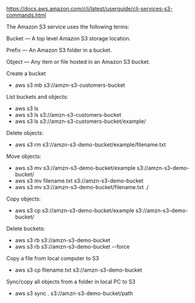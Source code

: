 https://docs.aws.amazon.com/cli/latest/userguide/cli-services-s3-commands.html

The Amazon S3 service uses the following terms:

Bucket — A top level Amazon S3 storage location.

Prefix — An Amazon S3 folder in a bucket.

Object — Any item or file hosted in an Amazon S3 bucket.

Create a bucket
* aws s3 mb s3://amzn-s3-customers-bucket

List buckets and objects:

* aws s3 ls
* aws s3 ls s3://amzn-s3-customers-bucket
* aws s3 ls s3://amzn-s3-customers-bucket/example/

Delete objects:

* aws s3 rm s3://amzn-s3-demo-bucket/example/filename.txt

Move objects:

* aws s3 mv s3://amzn-s3-demo-bucket/example s3://amzn-s3-demo-bucket/
* aws s3 mv filename.txt s3://amzn-s3-demo-bucket
* aws s3 mv s3://amzn-s3-demo-bucket/filename.txt ./

Copy objects:

* aws s3 cp s3://amzn-s3-demo-bucket/example s3://amzn-s3-demo-bucket/

Delete buckets:

* aws s3 rb s3://amzn-s3-demo-bucket
* aws s3 rb s3://amzn-s3-demo-bucket --force

Copy a file from local computer to S3 
* aws s3 cp filename.txt s3://amzn-s3-demo-bucket

Sync/copy all objects from a folder in local PC to S3 
* aws s3 sync . s3://amzn-s3-demo-bucket/path
